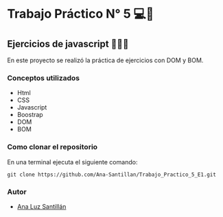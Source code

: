 # Trabajo Práctico N° 5 💻💜
## Ejercicios de javascript 👩🏻‍💻

En este proyecto se realizó la práctica de ejercicios con DOM y BOM.

### Conceptos utilizados
- Html
- CSS
- Javascript
- Boostrap
- DOM
- BOM

### Como clonar el repositorio

En una terminal ejecuta el siguiente comando:

```
git clone https://github.com/Ana-Santillan/Trabajo_Practico_5_E1.git
```

### Autor 

- [Ana Luz Santillán](https://www.linkedin.com/in/ana-luz-santillán)